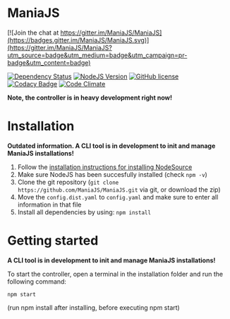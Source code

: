 # ManiaJS

[![Join the chat at https://gitter.im/ManiaJS/ManiaJS](https://badges.gitter.im/ManiaJS/ManiaJS.svg)](https://gitter.im/ManiaJS/ManiaJS?utm_source=badge&utm_medium=badge&utm_campaign=pr-badge&utm_content=badge)

[![Dependency Status](https://www.versioneye.com/user/projects/56bc63ef2a29ed0034380562/badge.svg?style=flat)](https://www.versioneye.com/user/projects/56bc63ef2a29ed0034380562)
[![NodeJS Version](https://img.shields.io/badge/NodeJS-4.0%2B-80bd01.svg)]()
[![GitHub license](https://img.shields.io/badge/license-ISC-blue.svg)](https://raw.githubusercontent.com/ManiaJS/ManiaJS/master/LICENSE)
[![Codacy Badge](https://api.codacy.com/project/badge/grade/895aead1328043e799ce0e82d3274948)](https://www.codacy.com/app/tomvalk/Mania-JS)
[![Code Climate](https://codeclimate.com/github/ManiaJS/ManiaJS/badges/gpa.svg)](https://codeclimate.com/github/ManiaJS/ManiaJS)

**Note, the controller is in heavy development right now!**

# Installation

**Outdated information. A CLI tool is in development to init and manage ManiaJS installations!**

1. Follow the [installation instructions for installing NodeSource](https://github.com/nodesource/distributions#debinstall)
2. Make sure NodeJS has been succesfully installed (check `npm -v`)
3. Clone the git repository (`git clone https://github.com/ManiaJS/ManiaJS.git` via git, or download the zip)
4. Move the `config.dist.yaml` to `config.yaml` and make sure to enter all information in that file
5. Install all dependencies by using: `npm install`

# Getting started

**A CLI tool is in development to init and manage ManiaJS installations!**

To start the controller, open a terminal in the installation folder and run the following command:

```
npm start
```

(run npm install after installing, before executing npm start)
